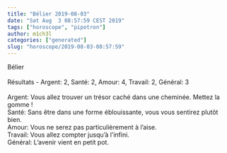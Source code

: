```yaml
---
title: "Bélier 2019-08-03"
date: "Sat Aug  3 08:57:59 CEST 2019"
tags: ["horoscope", "pipotron"]
author: m1ch3l
categories: ["generated"]
slug: "horoscope/2019-08-03-08:57:59"
---
```


Bélier<br>
<br>
Résultats - Argent: 2, Santé: 2, Amour: 4, Travail: 2, Général: 3<br>
<br>
Argent:  Vous allez trouver un trésor caché dans une cheminée. Mettez la gomme !<br>
Santé:   Sans être dans une forme éblouissante, vous vous sentirez plutôt bien. <br>
Amour:   Vous ne serez pas particulièrement à l’aise. <br>
Travail: Vous allez compter jusqu’à l’infini. <br>
Général: L’avenir vient en petit pot.<br>
